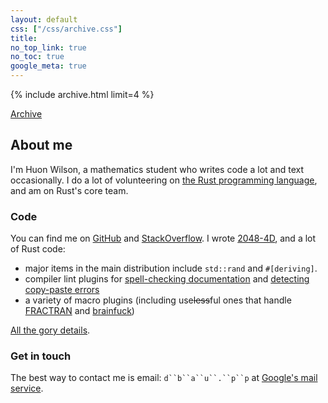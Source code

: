 ```yaml
---
layout: default
css: ["/css/archive.css"]
title:
no_top_link: true
no_toc: true
google_meta: true
---
```


{% include archive.html limit=4 %}

[Archive](archive.html)

## About me

I'm Huon Wilson, a mathematics student who writes code a lot and text
occasionally. I do a lot of volunteering on
[the Rust programming language](http://rust-lang.org/), and am on
Rust's core team.

### Code

You can find me on [GitHub](https://github.com/huonw) and
[StackOverflow](http://stackoverflow.com/users/1256624/dbaupp). I
wrote [2048-4D](http://huonw.github.io/2048-4D/), and a lot of Rust
code:

- major items in the main distribution include `std::rand` and
  `#[deriving]`.
- compiler lint plugins for
  [spell-checking documentation](https://github.com/huonw/spellck) and
  [detecting copy-paste errors](https://github.com/huonw/copypasteck)
- a variety of macro plugins (including use<s>less</s>ful ones that handle
  [FRACTRAN](https://github.com/huonw/fractran_macros) and
  [brainfuck](https://github.com/huonw/brainfuck_macros))

[All the gory details](https://github.com/huonw?tab=repositories).

### Get in touch

The best way to contact me is email: `d``b``a``u``.``p``p` at
[Google's mail service](http://gmail.com).
